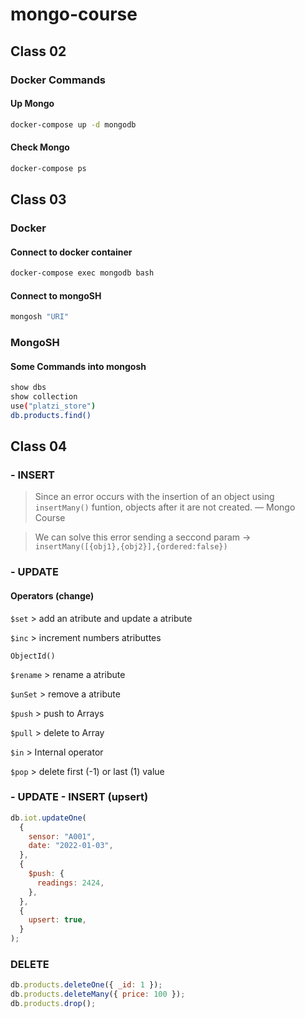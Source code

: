 # mongo-course

## Class 02

### Docker Commands

#### Up Mongo

```sh
docker-compose up -d mongodb
```

#### Check Mongo

```sh
docker-compose ps
```

## Class 03

### Docker

#### Connect to docker container

```sh
docker-compose exec mongodb bash
```

#### Connect to mongoSH

```sh
mongosh "URI"
```

### MongoSH

#### Some Commands into mongosh

```sh
show dbs
show collection
use("platzi_store")
db.products.find()
```

## Class 04

### - INSERT

> Since an error occurs with the insertion of an object using `insertMany()` funtion, objects after it are not created. — Mongo Course

> We can solve this error sending a seccond param -> `insertMany([{obj1},{obj2}],{ordered:false})`

### - UPDATE

#### Operators (change)

`$set` > add an atribute and update a atribute

`$inc` > increment numbers atributtes

`ObjectId()`

`$rename` > rename a atribute

`$unSet` > remove a atribute

`$push` > push to Arrays

`$pull` > delete to Array

`$in` > Internal operator

`$pop` > delete first (-1) or last (1) value

### - UPDATE - INSERT (upsert)

```js
db.iot.updateOne(
  {
    sensor: "A001",
    date: "2022-01-03",
  },
  {
    $push: {
      readings: 2424,
    },
  },
  {
    upsert: true,
  }
);
```

### DELETE

```js
db.products.deleteOne({ _id: 1 });
db.products.deleteMany({ price: 100 });
db.products.drop();
```
